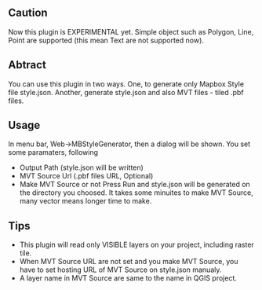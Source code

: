 ## Caution
Now this plugin is EXPERIMENTAL yet.
Simple object such as Polygon, Line, Point are supported (this mean Text are not supported now).

## Abtract
You can use this plugin in two ways.
One, to generate only Mapbox Style file style.json.
Another, generate style.json and also MVT files - tiled .pbf files.

## Usage
In menu bar, Web->MBStyleGenerator, then a dialog will be shown.
You set some paramaters, following
- Output Path (style.json will be written)
- MVT Source Url (.pbf files URL, Optional)
- Make MVT Source or not
Press Run and style.json will be generated on the directory you choosed.
It takes some minuites to make MVT Source, many vector means longer time to make.

## Tips
- This plugin will read only VISIBLE layers on your project, including raster tile.
- When MVT Source URL are not set and you make MVT Source, you have to set hosting URL of MVT Source on style.json manualy.
- A layer name in MVT Source are same to the name in QGIS project.